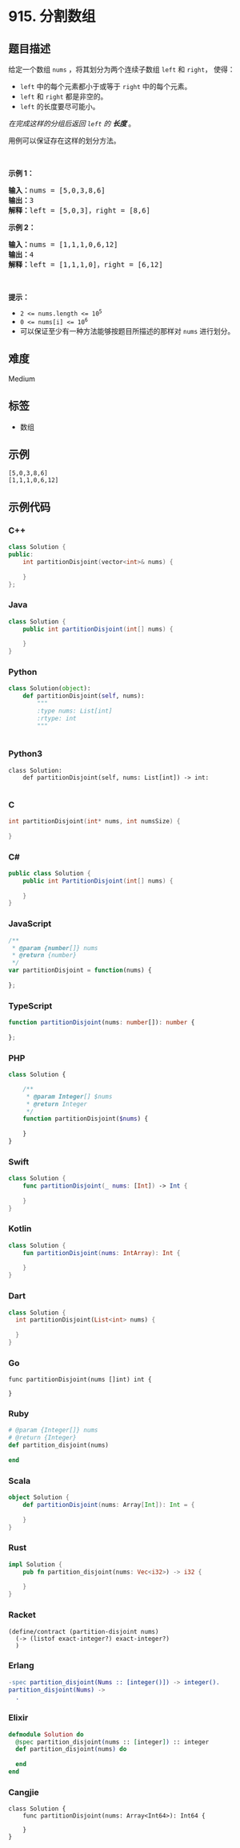 # 915. 分割数组

## 题目描述

<p>给定一个数组&nbsp;<code>nums</code>&nbsp;，将其划分为两个连续子数组&nbsp;<code>left</code>&nbsp;和&nbsp;<code>right</code>，&nbsp;使得：</p>

<ul>
	<li><code>left</code>&nbsp;中的每个元素都小于或等于&nbsp;<code>right</code>&nbsp;中的每个元素。</li>
	<li><code>left</code> 和&nbsp;<code>right</code>&nbsp;都是非空的。</li>
	<li><code>left</code> 的长度要尽可能小。</li>
</ul>

<p><em>在完成这样的分组后返回&nbsp;<code>left</code>&nbsp;的&nbsp;<strong>长度&nbsp;</strong></em>。</p>

<p>用例可以保证存在这样的划分方法。</p>

<p>&nbsp;</p>

<p><strong>示例 1：</strong></p>

<pre>
<strong>输入：</strong>nums = [5,0,3,8,6]
<strong>输出：</strong>3
<strong>解释：</strong>left = [5,0,3]，right = [8,6]
</pre>

<p><strong>示例 2：</strong></p>

<pre>
<strong>输入：</strong>nums = [1,1,1,0,6,12]
<strong>输出：</strong>4
<strong>解释：</strong>left = [1,1,1,0]，right = [6,12]
</pre>

<p>&nbsp;</p>

<p><strong>提示：</strong></p>

<ul>
	<li><code>2 &lt;= nums.length &lt;= 10<sup>5</sup></code></li>
	<li><code>0 &lt;= nums[i] &lt;= 10<sup>6</sup></code></li>
	<li>可以保证至少有一种方法能够按题目所描述的那样对 <code>nums</code> 进行划分。</li>
</ul>


## 难度

Medium

## 标签

- 数组

## 示例

```
[5,0,3,8,6]
[1,1,1,0,6,12]
```

## 示例代码

### C++

```cpp
class Solution {
public:
    int partitionDisjoint(vector<int>& nums) {
        
    }
};
```

### Java

```java
class Solution {
    public int partitionDisjoint(int[] nums) {
        
    }
}
```

### Python

```python
class Solution(object):
    def partitionDisjoint(self, nums):
        """
        :type nums: List[int]
        :rtype: int
        """
        
```

### Python3

```python3
class Solution:
    def partitionDisjoint(self, nums: List[int]) -> int:
        
```

### C

```c
int partitionDisjoint(int* nums, int numsSize) {
    
}
```

### C#

```csharp
public class Solution {
    public int PartitionDisjoint(int[] nums) {
        
    }
}
```

### JavaScript

```javascript
/**
 * @param {number[]} nums
 * @return {number}
 */
var partitionDisjoint = function(nums) {
    
};
```

### TypeScript

```typescript
function partitionDisjoint(nums: number[]): number {
    
};
```

### PHP

```php
class Solution {

    /**
     * @param Integer[] $nums
     * @return Integer
     */
    function partitionDisjoint($nums) {
        
    }
}
```

### Swift

```swift
class Solution {
    func partitionDisjoint(_ nums: [Int]) -> Int {
        
    }
}
```

### Kotlin

```kotlin
class Solution {
    fun partitionDisjoint(nums: IntArray): Int {
        
    }
}
```

### Dart

```dart
class Solution {
  int partitionDisjoint(List<int> nums) {
    
  }
}
```

### Go

```golang
func partitionDisjoint(nums []int) int {
    
}
```

### Ruby

```ruby
# @param {Integer[]} nums
# @return {Integer}
def partition_disjoint(nums)
    
end
```

### Scala

```scala
object Solution {
    def partitionDisjoint(nums: Array[Int]): Int = {
        
    }
}
```

### Rust

```rust
impl Solution {
    pub fn partition_disjoint(nums: Vec<i32>) -> i32 {
        
    }
}
```

### Racket

```racket
(define/contract (partition-disjoint nums)
  (-> (listof exact-integer?) exact-integer?)
  )
```

### Erlang

```erlang
-spec partition_disjoint(Nums :: [integer()]) -> integer().
partition_disjoint(Nums) ->
  .
```

### Elixir

```elixir
defmodule Solution do
  @spec partition_disjoint(nums :: [integer]) :: integer
  def partition_disjoint(nums) do
    
  end
end
```

### Cangjie

```cangjie
class Solution {
    func partitionDisjoint(nums: Array<Int64>): Int64 {

    }
}
```

